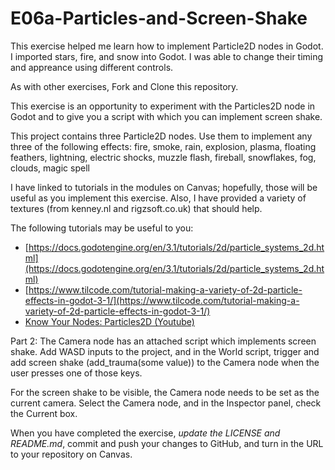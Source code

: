 # E06a-Particles-and-Screen-Shake

This exercise helped me learn how to implement Particle2D nodes in Godot.  I imported stars, fire, and snow into Godot.  I was able to change their timing and appreance using different controls.  

As with other exercises, Fork and Clone this repository.

This exercise is an opportunity to experiment with the Particles2D node in Godot and to give you a script with which you can implement screen shake.

This project contains three Particle2D nodes. Use them to implement any three of the following effects:  fire, smoke, rain, explosion, plasma, floating feathers, lightning, electric shocks, muzzle flash, fireball, snowflakes, fog, clouds, magic spell

I have linked to tutorials in the modules on Canvas; hopefully, those will be useful as you implement this exercise. Also, I have provided a variety of textures (from kenney.nl and rigzsoft.co.uk) that should help.

The following tutorials may be useful to you:
 - [https://docs.godotengine.org/en/3.1/tutorials/2d/particle_systems_2d.html](https://docs.godotengine.org/en/3.1/tutorials/2d/particle_systems_2d.html)
 - [https://www.tilcode.com/tutorial-making-a-variety-of-2d-particle-effects-in-godot-3-1/](https://www.tilcode.com/tutorial-making-a-variety-of-2d-particle-effects-in-godot-3-1/)
 - [Know Your Nodes: Particles2D (Youtube)](https://www.youtube.com/watch?v=awBfTnmgn7k)

Part 2: The Camera node has an attached script which implements screen shake. Add WASD inputs to the project, and in the World script, trigger and add screen shake (add_trauma(some value)) to the Camera node when the user presses one of those keys.

For the screen shake to be visible, the Camera node needs to be set as the current camera. Select the Camera node, and in the Inspector panel, check the Current box.

When you have completed the exercise, *update the LICENSE and README.md*, commit and push your changes to GitHub, and turn in the URL to your repository on Canvas.
